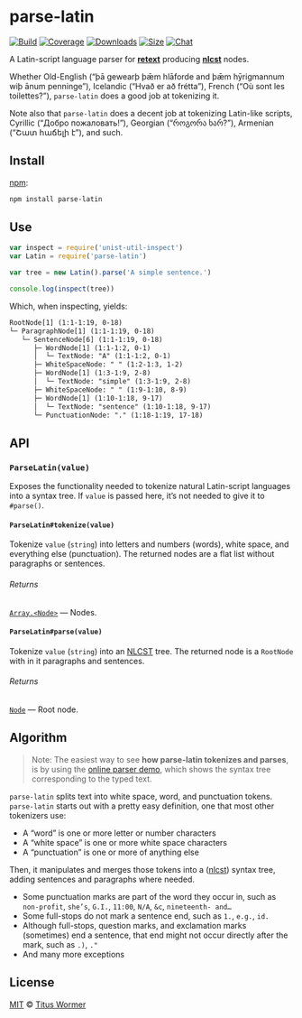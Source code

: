 # parse-latin

[![Build][build-badge]][build]
[![Coverage][coverage-badge]][coverage]
[![Downloads][downloads-badge]][downloads]
[![Size][size-badge]][size]
[![Chat][chat-badge]][chat]

A Latin-script language parser for [**retext**][retext] producing **[nlcst][]**
nodes.

Whether Old-English (“þā gewearþ þǣm hlāforde and þǣm hȳrigmannum wiþ ānum
penninge”), Icelandic (“Hvað er að frétta”), French (“Où sont les toilettes?”),
`parse-latin` does a good job at tokenizing it.

Note also that `parse-latin` does a decent job at tokenizing Latin-like scripts,
Cyrillic (“Добро пожаловать!”), Georgian (“როგორა ხარ?”), Armenian (“Շատ հաճելի
է”), and such.

## Install

[npm][]:

```sh
npm install parse-latin
```

## Use

```js
var inspect = require('unist-util-inspect')
var Latin = require('parse-latin')

var tree = new Latin().parse('A simple sentence.')

console.log(inspect(tree))
```

Which, when inspecting, yields:

```txt
RootNode[1] (1:1-1:19, 0-18)
└─ ParagraphNode[1] (1:1-1:19, 0-18)
   └─ SentenceNode[6] (1:1-1:19, 0-18)
      ├─ WordNode[1] (1:1-1:2, 0-1)
      │  └─ TextNode: "A" (1:1-1:2, 0-1)
      ├─ WhiteSpaceNode: " " (1:2-1:3, 1-2)
      ├─ WordNode[1] (1:3-1:9, 2-8)
      │  └─ TextNode: "simple" (1:3-1:9, 2-8)
      ├─ WhiteSpaceNode: " " (1:9-1:10, 8-9)
      ├─ WordNode[1] (1:10-1:18, 9-17)
      │  └─ TextNode: "sentence" (1:10-1:18, 9-17)
      └─ PunctuationNode: "." (1:18-1:19, 17-18)
```

## API

### `ParseLatin(value)`

Exposes the functionality needed to tokenize natural Latin-script languages into
a syntax tree.
If `value` is passed here, it’s not needed to give it to `#parse()`.

#### `ParseLatin#tokenize(value)`

Tokenize `value` (`string`) into letters and numbers (words), white space, and
everything else (punctuation).
The returned nodes are a flat list without paragraphs or sentences.

###### Returns

[`Array.<Node>`][nlcst] — Nodes.

#### `ParseLatin#parse(value)`

Tokenize `value` (`string`) into an [NLCST][] tree.
The returned node is a `RootNode` with in it paragraphs and sentences.

###### Returns

[`Node`][nlcst] — Root node.

## Algorithm

> Note: The easiest way to see **how parse-latin tokenizes and parses**, is by
> using the [online parser demo][demo], which
> shows the syntax tree corresponding to the typed text.

`parse-latin` splits text into white space, word, and punctuation tokens.
`parse-latin` starts out with a pretty easy definition, one that most other
tokenizers use:

*   A “word” is one or more letter or number characters
*   A “white space” is one or more white space characters
*   A “punctuation” is one or more of anything else

Then, it manipulates and merges those tokens into a ([nlcst][]) syntax tree,
adding sentences and paragraphs where needed.

*   Some punctuation marks are part of the word they occur in, such as
    `non-profit`, `she’s`, `G.I.`, `11:00`, `N/A`, `&c`, `nineteenth- and…`
*   Some full-stops do not mark a sentence end, such as `1.`, `e.g.`, `id.`
*   Although full-stops, question marks, and exclamation marks (sometimes) end a
    sentence, that end might not occur directly after the mark, such as `.)`,
    `."`
*   And many more exceptions

## License

[MIT][license] © [Titus Wormer][author]

<!-- Definitions -->

[build-badge]: https://github.com/wooorm/parse-latin/workflows/main/badge.svg

[build]: https://github.com/wooorm/parse-latin/actions

[coverage-badge]: https://img.shields.io/codecov/c/github/wooorm/parse-latin.svg

[coverage]: https://codecov.io/github/wooorm/parse-latin

[downloads-badge]: https://img.shields.io/npm/dm/parse-latin.svg

[downloads]: https://www.npmjs.com/package/parse-latin

[size-badge]: https://img.shields.io/bundlephobia/minzip/parse-latin.svg

[size]: https://bundlephobia.com/result?p=parse-latin

[chat-badge]: https://img.shields.io/badge/join%20the%20community-on%20spectrum-7b16ff.svg

[chat]: https://spectrum.chat/unified/retext

[npm]: https://docs.npmjs.com/cli/install

[demo]: https://wooorm.com/parse-latin/

[license]: license

[author]: https://wooorm.com

[retext]: https://github.com/retextjs/retext

[nlcst]: https://github.com/syntax-tree/nlcst
